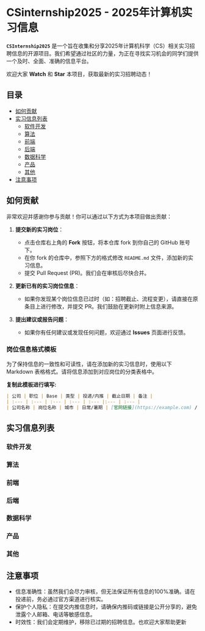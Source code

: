 # CSinternship2025 - 2025年计算机实习信息

**`CSInternship2025`** 是一个旨在收集和分享2025年计算机科学（CS）相关实习招聘信息的开源项目。我们希望通过社区的力量，为正在寻找实习机会的同学们提供一个及时、全面、准确的信息平台。

欢迎大家 **Watch** 和 **Star** 本项目，获取最新的实习招聘动态！

## 目录

- [如何贡献](#如何贡献)
- [实习信息列表](#实习信息列表)
  - [软件开发](#软件开发)
  - [算法](#算法)
  - [前端](#前端)
  - [后端](#后端)
  - [数据科学](#数据科学)
  - [产品](#产品)
  - [其他](#其他)
- [注意事项](#注意事项)

## 如何贡献

非常欢迎并感谢你参与贡献！你可以通过以下方式为本项目做出贡献：

1.  **提交新的实习岗位**：
    - 点击仓库右上角的 **Fork** 按钮，将本仓库 fork 到你自己的 GitHub 账号下。
    - 在你 fork 的仓库中，参照下方的格式修改 `README.md` 文件，添加新的实习信息。
    - 提交 Pull Request (PR)。我们会在审核后尽快合并。

2.  **更新已有的实习岗位信息**：
    - 如果你发现某个岗位信息已过时（如：招聘截止、流程变更），请直接在原条目上进行修改，并提交 PR。我们鼓励在更新时附上信息来源。

3.  **提出建议或报告问题**：
    - 如果你有任何建议或发现任何问题，欢迎通过 **Issues** 页面进行反馈。

### 岗位信息格式模板

为了保持信息的一致性和可读性，请在添加新的实习信息时，使用以下 Markdown 表格格式。请将信息添加到对应岗位的分类表格中。

**复制此模板进行填写:**
```markdown
| 公司 | 职位 | Base | 类型 | 投递/内推 | 截止日期 | 备注 |
| :--- | :--- | :--- | :--- | :--- |:--- | :--- |
| 公司名称 | 岗位名称 | 城市 | 日常/暑期 | [官网链接](https://example.com) / 内推码`ABCDE` | 2025-MM-DD | 例如：面向26届、可转正等 |
```

## 实习信息列表
### 软件开发
### 算法
### 前端
### 后端
### 数据科学
### 产品
### 其他


## 注意事项
- 信息准确性：虽然我们会尽力审核，但无法保证所有信息的100%准确。请在投递前，务必通过官方渠道进行核实。
- 保护个人隐私：在提交内推信息时，请确保内推码或链接是公开分享的，避免泄露个人邮箱、电话等敏感信息。
- 时效性：我们会定期维护，移除已过期的招聘信息。也欢迎大家帮助更新
